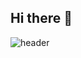 ## Hi there 👋

![header](https://capsule-render.vercel.app/api?type=waving&color=gradient&height=200&section=header&text=Good%20to%20see%20you%20%F0%9F%A4%97)


<!--
**seunghee-han/seunghee-han** is a ✨ _special_ ✨ repository because its `README.md` (this file) appears on your GitHub profile.

Here are some ideas to get you started:

- 🔭 I’m currently working on ...
- 🌱 I’m currently learning ...
- 👯 I’m looking to collaborate on ...
- 🤔 I’m looking for help with ...
- 💬 Ask me about ...
- 📫 How to reach me: ...
- 😄 Pronouns: ...
- ⚡ Fun fact: ...
-->

